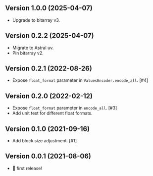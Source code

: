 ## Version 1.0.0 (2025-04-07)

- Upgrade to bitarray v3.

## Version 0.2.2 (2025-04-07)

- Migrate to Astral uv.
- Pin bitarray v2.

## Version 0.2.1 (2022-08-26)

- Expose `float_format` parameter in `ValuesEncoder.encode_all`. [#4]

## Version 0.2.0 (2022-02-12)

- Expose `float_format` parameter in `encode_all`. [#3]
- Add unit test for different float formats.

## Version 0.1.0 (2021-09-16)

- Add block size adjustment. [#1]

## Version 0.0.1 (2021-08-06)

- 🎉 first release!
